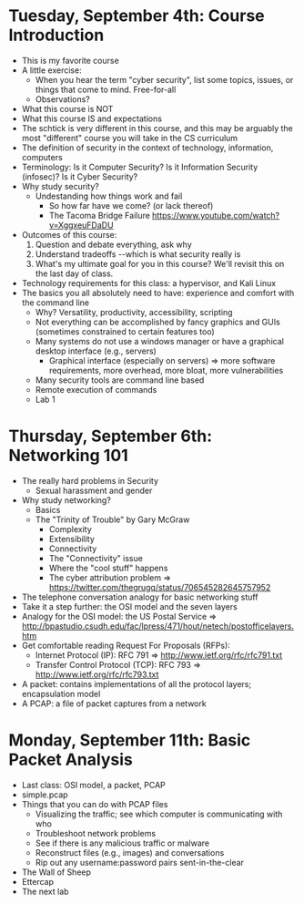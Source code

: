 # Tuesday, September 4th: Course Introduction
* This is my favorite course
* A little exercise:
	- When you hear the term "cyber security", list some topics, issues, or things that come to mind. Free-for-all
  - Observations?
* What this course is NOT
* What this course IS and expectations
* The schtick is very different in this course, and this may be arguably the most "different" course you will take in the CS curriculum
* The definition of security in the context of technology, information, computers
* Terminology: Is it Computer Security?  Is it Information Security (infosec)?  Is it Cyber Security?
* Why study security?
  - Undestanding how things work and fail
	- So how far have we come? (or lack thereof)
	- The Tacoma Bridge Failure https://www.youtube.com/watch?v=XggxeuFDaDU
* Outcomes of this course:
  1. Question and debate everything, ask why
  2. Understand tradeoffs --which is what security really is
  3. What's my ultimate goal for you in this course?  We'll revisit this on the last day of class.
* Technology requirements for this class: a hypervisor, and Kali Linux
* The basics you all absolutely need to have: experience and comfort with the command line
  - Why? Versatility, productivity, accessibility, scripting
  - Not everything can be accomplished by fancy graphics and GUIs (sometimes constrained to certain features too)
  - Many systems do not use a windows manager or have a graphical desktop interface (e.g., servers)
    - Graphical interface (especially on servers) => more software requirements, more overhead, more bloat, more vulnerabilities
  - Many security tools are command line based
  - Remote execution of commands
  - Lab 1

# Thursday, September 6th: Networking 101
* The really hard problems in Security
	- Sexual harassment and gender
* Why study networking?
	- Basics
  - The "Trinity of Trouble" by Gary McGraw
    - Complexity
    - Extensibility
    - Connectivity
	- The "Connectivity" issue
	- Where the "cool stuff" happens
	- The cyber attribution problem => https://twitter.com/thegrugq/status/706545282645757952
* The telephone conversation analogy for basic networking stuff
* Take it a step further: the OSI model and the seven layers
* Analogy for the OSI model: the US Postal Service => http://bpastudio.csudh.edu/fac/lpress/471/hout/netech/postofficelayers.htm
* Get comfortable reading Request For Proposals (RFPs):
	- Internet Protocol (IP): RFC 791 => http://www.ietf.org/rfc/rfc791.txt
	- Transfer Control Protocol (TCP): RFC 793 => http://www.ietf.org/rfc/rfc793.txt
* A packet: contains implementations of all the protocol layers; encapsulation model
* A PCAP: a file of packet captures from a network

# Monday, September 11th: Basic Packet Analysis
* Last class: OSI model, a packet, PCAP
* simple.pcap
* Things that you can do with PCAP files
  - Visualizing the traffic; see which computer is communicating with who
  - Troubleshoot network problems
  - See if there is any malicious traffic or malware
  - Reconstruct files (e.g., images) and conversations
  - Rip out any username:password pairs sent-in-the-clear
* The Wall of Sheep
* Ettercap
* The next lab